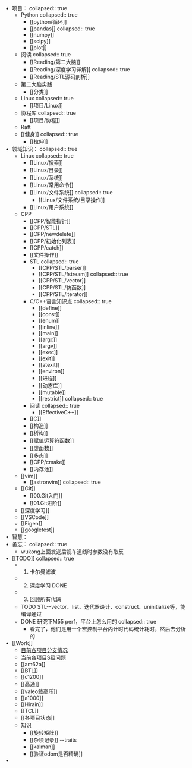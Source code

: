 - 项目：
  collapsed:: true
	- Python
	  collapsed:: true
		- [[python/循环]]
		- [[pandas]]
		  collapsed:: true
		- [[numpy]]
		- [[scipy]]
		- [[plot]]
	- 阅读
	  collapsed:: true
		- [[Reading/第二大脑]]
		- [[Reading/深度学习详解]]
		  collapsed:: true
		- [[Reading/STL源码剖析]]
	- 第二大脑实践
		- [[分类]]
	- Linux
	  collapsed:: true
		- [[项目/Linux]]
	- 协程库
	  collapsed:: true
		- [[项目/协程]]
	- Raft
	- [[健身]]
	  collapsed:: true
		- [[拉伸]]
- 领域知识：
  collapsed:: true
	- Linux
	  collapsed:: true
		- [[Linux/搜索]]
		- [[Linux/目录]]
		- [[Linux/系统]]
		- [[Linux/常用命令]]
		- [[Linux/文件系统]]
		  collapsed:: true
			- [[Linux/文件系统/目录操作]]
		- [[Linux/用户系统]]
	- CPP
		- [[CPP/智能指针]]
		- [[CPP/STL]]
		- [[CPP/newdelete]]
		- [[CPP/初始化列表]]
		- [[CPP/catch]]
		- [[文件操作]]
		- STL
		  collapsed:: true
			- [[CPP/STL/parser]]
			- [[CPP/STL/fstream]]
			  collapsed:: true
			- [[CPP/STL/vector]]
			- [[CPP/STL/仿函数]]
			- [[CPP/STL/iterator]]
		- C/C++语言知识点
		  collapsed:: true
			- [[define]]
			- [[const]]
			- [[enum]]
			- [[inline]]
			- [[main]]
			- [[argc]]
			- [[argv]]
			- [[exec]]
			- [[exit]]
			- [[atexit]]
			- [[environ]]
			- [[进程]]
			- [[动态库]]
			- [[mutable]]
			- [[restrict]]
			  collapsed:: true
		- 阅读
		  collapsed:: true
			- [[EffectiveC++]]
		- [[C]]
		- [[构造]]
		- [[析构]]
		- [[赋值运算符函数]]
		- [[虚函数]]
		- [[多态]]
		- [[CPP/cmake]]
		- [[内存池]]
	- [[vim]]
		- [[astronvim]]
		  collapsed:: true
	- [[Git]]
		- [[00.Git入门]]
		- [[01.Git进阶]]
	- [[深度学习]]
	- [[VSCode]]
	- [[Eigen]]
	- [[googletest]]
- 智慧：
- 备忘：
  collapsed:: true
	- wukong上面发送后视车道线时参数没有取反
- [[TODO]]
  collapsed:: true
	- 1. 卡尔曼滤波
	- 2. 深度学习 DONE
	- 3. 回顾所有代码
	- TODO STL--vector、list、迭代器设计、construct、uninitialize等，能编译通过
	- DONE 研究下M55 perf，平台上怎么用的
	  collapsed:: true
		- 看完了，他们是用一个宏控制平台内计时代码统计耗时，然后去分析的
- [[Work]]
	- [目前各项目分支情况](https://yhikd4my59.feishu.cn/base/X8wgbjEDfauGC9sDaADc601vnmc?table=tblTCF9yaZhiN2fO&view=vewXZ397yV)
	- [当前各项目S级问题](https://yhikd4my59.feishu.cn/wiki/VKcKwbEosiCDYDk0l64cVMhHnrd)
	- [[am62a]]
	- [[BTL]]
	- [[c1200]]
	- [[高通]]
	- [[valeo戴高乐]]
	- [[a1000]]
	- [[Hirain]]
	- [[TCL]]
	- [[各项目状态]]
	- 知识
		- [[旋转矩阵]]
		- [[杂项记录]] --traits
		- [[kalman]]
		- [[验证odom是否精确]]
-